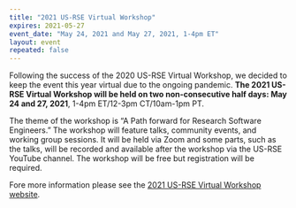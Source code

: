 ```yaml
---
title: "2021 US-RSE Virtual Workshop"
expires: 2021-05-27
event_date: "May 24, 2021 and May 27, 2021, 1-4pm ET"
layout: event
repeated: false
---
```


Following the success of the 2020 US-RSE Virtual Workshop, we decided to keep the event this year virtual due to the ongoing pandemic. **The 2021 US-RSE Virtual Workshop will be held on two non-consecutive half days: May 24 and 27, 2021**, 1-4pm ET/12-3pm CT/10am-1pm PT.

The theme of the workshop is “A Path forward for Research Software Engineers.” The workshop will feature talks, community events, and working group sessions. It will be held via Zoom and some parts, such as the talks, will be recorded and available after the workshop via the US-RSE YouTube channel. The workshop will be free but registration will be required.

Fore more information please see the [2021 US-RSE Virtual Workshop website](https://us-rse.org/virtual-workshop-2021/).
